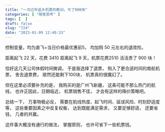 ```yaml
---
title: "一次过年返乡机票的教训，亏了900块"
categories: [ "随笔思考" ]
tags: [  ]
draft: false
slug: "724"
date: "2023-01-09 12:40:33"
---
```


控制变量，均为直飞+当日价格最优惠前5，
均加购 50 元左右的退改险。

距离起飞 22 天，花费 3410
距离起飞 9 天，机票花费2510
活活贵了 900 块！

恰好这几天公司休假时间微调，
于是我选择了退票，
购入了更合适时间的南航机票，
舍去退票费，
居然还能剩下100块，
机票真的很魔幻了。

但在这里必须要补充的是，
我购买的是广州飞新疆，
这条可能不那么热门的航线，
也许正因此，日期临近，
机票销售不佳，
才会有这样的降价策略吧。

总结一下，
万事物极必反，
需要在航线热度、起飞时间、延误风险、时刻舒适度等，
这些重要因素之中反复权衡，
达到既能满足需求，
又要足够舒适，
还要省钱，
几者的共赢。

这件事大概没有通行的做法，
掌握原则，
也许可省下一些机票钱。
